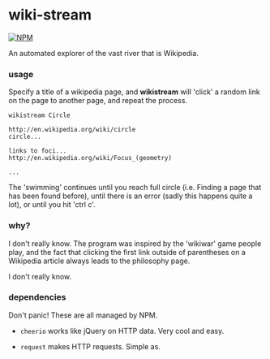 # wiki-stream

[![NPM](https://nodei.co/npm/wiki-stream.png?downloads=true&downloadRank=true&stars=true)](https://nodei.co/npm/wiki-stream/)

An automated explorer of the vast river that is Wikipedia.

### usage

Specify a title of a wikipedia page, and **wikistream** will 'click' a random
link on the page to another page, and repeat the process.

```
wikistream Circle

http://en.wikipedia.org/wiki/circle
circle...

links to foci...
http://en.wikipedia.org/wiki/Focus_(geometry)

...
```

The 'swimming' continues until you reach full circle (i.e. Finding a page that
has been found before), until there is an error (sadly this happens quite a
lot), or until you hit 'ctrl c'.

### why?

I don't really know. The program was inspired by the 'wikiwar' game people
play, and the fact that clicking the first link outside of parentheses on a
Wikipedia article always leads to the philosophy page.

I don't really know.

### dependencies

Don't panic! These are all managed by NPM.

* `cheerio` works like jQuery on HTTP data. Very cool and easy.

* `request` makes HTTP requests. Simple as.

